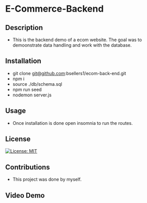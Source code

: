 # E-Commerce-Backend

## Description
- This is the backend demo of a ecom website. The goal was to demoonstrate data handling and work with the database.
## Installation
- git clone git@github.com:bsellers1/ecom-back-end.git
- npm i
- source ./db/schema.sql
- npm run seed
- nodemon server.js
## Usage
- Once installation is done open insomnia to run the routes.
## License
[![License: MIT](https://img.shields.io/badge/License-MIT-yellow.svg)](https://opensource.org/licenses/MIT)
## Contributions
- This project was done by myself.
## Video Demo